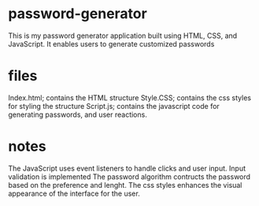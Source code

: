 # password-generator
This is my password generator application built using HTML, CSS, and JavaScript. 
It enables users to generate customized passwords

# files

Index.html; contains the HTML structure
Style.CSS; contains the css styles for styling the structure
Script.js; contains the javascript code for generating passwords, and user reactions.

# notes

The JavaScript uses event listeners to handle clicks and user input.
Input validation is implemented
The password algorithm contructs the password based on the preference and lenght.
The css styles enhances the visual appearance of the interface for the user.

